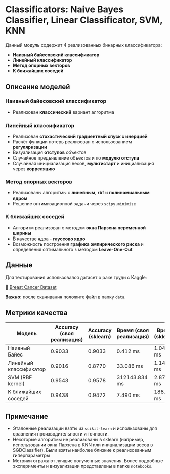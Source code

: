 # Classificators: Naive Bayes Classifier, Linear Classificator, SVM, KNN

Данный модуль содержит 4 реализованных бинарных классификатора:

- **Наивный байесовский классификатор**
- **Линейный классификатор**
- **Метод опорных векторов**
- **K ближайших соседей**

## Описание моделей

### Наивный байесовский классификатор

- Реализован **классический** вариант алгоритма

### Линейный классификатор

- Реализован **стохастический градиентный спуск с инерцией**
- Расчёт функции потерь реализован с использованием **регуляризации**
- Визуализация **отступов** объектов
- Случайное предъявление объектов и по **модулю отступа**
- Случайная инициализация весов, **мультистарт** и инициализация через **корреляцию**

### Метод опорных векторов

- Реализованы алгоритмы с **линейным**, **rbf** и **полиномиальным ядром**
- Решение оптимизационной задачи через `scipy.minimize`

### K ближайших соседей

- Алгоритм реализован с методом **окна Парзена переменной ширины**
- В качестве ядра - **гауссово ядро**
- Возможность построения **графика эмпирического риска** и определения оптимального `k` методом **Leave-One-Out**

## Данные

Для тестирования использовался датасет о раке груди с Kaggle:

🔗 [Breast Cancer Dataset](https://www.kaggle.com/datasets/yasserh/breast-cancer-dataset)

**Важно:** после скачивания положите файл в папку `data`.

## Метрики качества

| Модель               | Accuracy (своя реализация) | Accuracy (sklearn) | Время (своя реализация) | Время (sklearn) |
|----------------------|-----------------------------|---------------------|--------------------------|------------------|
| Наивный Байес        | 0.9033                      | 0.9033              | 0.412 ms                 | 1.045 ms         |
| Линейный классификатор | 0.9016                      | 0.8770              | 33.086 ms                | 1.142 ms         |
| SVM (RBF kernel)     | 0.9543                      | 0.9578              | 312143.834 ms            | 2.875 ms         |
| K ближайших соседей  | 0.9438                      | 0.9472              | 7.490 ms                 | 188.659 ms       |

## Примечание

- Эталонные реализации взяты из `scikit-learn` и использованы для сравнения производительности и точности.
- Некоторые алгоритмы не реализованы в sklearn (например, использовании окна Парзена в KNN или инициализации весов в SGDClassifier). Были взяты наиболее близкие к реализованным гиперпараметры
- Метрики отражают лучшие полученные значения. Более подробные эксперименты и визуализации представлены в папке `notebooks`.
